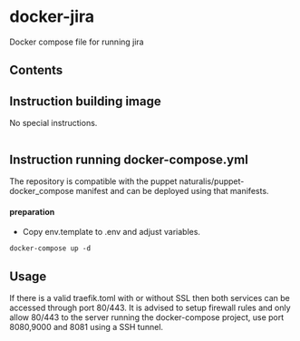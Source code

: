 docker-jira
====================

Docker compose file for running jira


Contents
-------------



Instruction building image
-------------
No special instructions.

```

```

Instruction running docker-compose.yml
-------------

The repository is compatible with the puppet naturalis/puppet-docker_compose manifest and can be deployed using that manifests. 

#### preparation
- Copy env.template to .env and adjust variables. 


````
docker-compose up -d
````

Usage
-------------



If there is a valid traefik.toml with or without SSL then both services can be accessed through port 80/443. 
It is advised to setup firewall rules and only allow 80/443 to the server running the docker-compose project, use port 8080,9000 and 8081 using a SSH tunnel.



